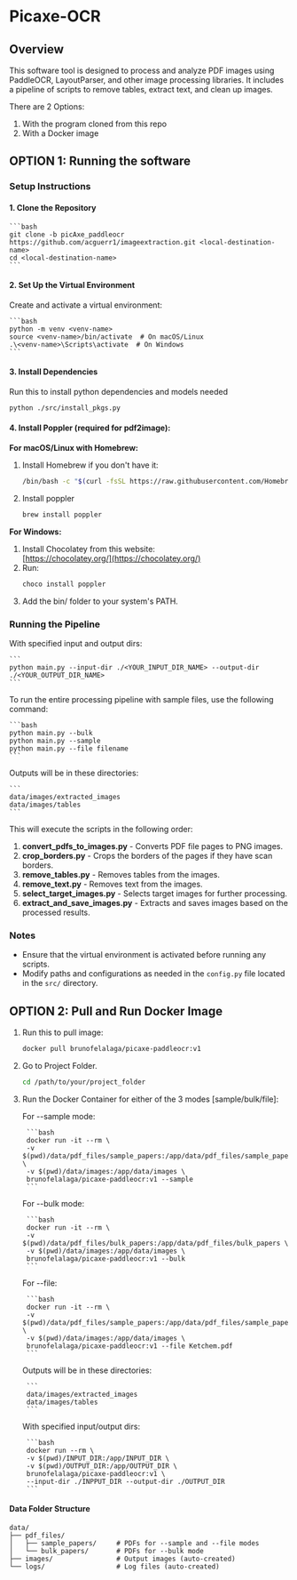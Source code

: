 # Picaxe-OCR

## Overview

This software tool is designed to process and analyze PDF images using PaddleOCR, LayoutParser, and other image processing libraries. It includes a pipeline of scripts to remove tables, extract text, and clean up images.

There are 2 Options: 
1. With the program cloned from this repo
2. With a Docker image


## OPTION 1: Running the software

### Setup Instructions

#### 1. Clone the Repository

    ```bash
    git clone -b picAxe_paddleocr https://github.com/acguerr1/imageextraction.git <local-destination-name>
    cd <local-destination-name>
    ```

#### 2. Set Up the Virtual Environment

Create and activate a virtual environment:

    ```bash
    python -m venv <venv-name>
    source <venv-name>/bin/activate  # On macOS/Linux
    .\<venv-name>\Scripts\activate  # On Windows
    ```

#### 3. Install Dependencies
Run this to install python dependencies and models needed
```bash
python ./src/install_pkgs.py
```

#### 4. Install Poppler (required for pdf2image):

**For macOS/Linux with Homebrew:**
1. Install Homebrew if you don't have it: 
    ```bash
    /bin/bash -c "$(curl -fsSL https://raw.githubusercontent.com/Homebrew/install/HEAD/install.sh)"
    ```
2. Install poppler
    ```bash
    brew install poppler
    ```
**For Windows:**

1. Install Chocolatey from this website:  
    [https://chocolatey.org/](https://chocolatey.org/)
2. Run:
    ```bash
    choco install poppler
    ```
3. Add the bin/ folder to your system's PATH.



### Running the Pipeline
With specified input and output dirs:

    ```
    python main.py --input-dir ./<YOUR_INPUT_DIR_NAME> --output-dir ./<YOUR_OUTPUT_DIR_NAME>
    ```
    
To run the entire processing pipeline with sample files, use the following command:

    ```bash
    python main.py --bulk
    python main.py --sample
    python main.py --file filename
    ```

Outputs will be in these directories:

    ```
    data/images/extracted_images
    data/images/tables
    ```


This will execute the scripts in the following order:

1. **convert_pdfs_to_images.py** - Converts PDF file pages to PNG images.
2. **crop_borders.py** - Crops the borders of the pages if they have scan borders.
3. **remove_tables.py** - Removes tables from the images.
4. **remove_text.py** - Removes text from the images.
5. **select_target_images.py** - Selects target images for further processing.
6. **extract_and_save_images.py** - Extracts and saves images based on the processed results.

### Notes

- Ensure that the virtual environment is activated before running any scripts.
- Modify paths and configurations as needed in the `config.py` file located in the `src/` directory.



## OPTION 2: Pull and Run Docker Image

1. Run this to pull image: 
    ```bash
    docker pull brunofelalaga/picaxe-paddleocr:v1
    ```

2. Go to  Project Folder. 
    ```bash
    cd /path/to/your/project_folder
    ```

3. Run the Docker Container for either of the 3 modes [sample/bulk/file]:

    For --sample mode:

        ```bash
        docker run -it --rm \
        -v $(pwd)/data/pdf_files/sample_papers:/app/data/pdf_files/sample_papers \
        -v $(pwd)/data/images:/app/data/images \
        brunofelalaga/picaxe-paddleocr:v1 --sample
        ```

    For --bulk mode:

        ```bash
        docker run -it --rm \
        -v $(pwd)/data/pdf_files/bulk_papers:/app/data/pdf_files/bulk_papers \
        -v $(pwd)/data/images:/app/data/images \
        brunofelalaga/picaxe-paddleocr:v1 --bulk
        ```

    For --file:

        ```bash
        docker run -it --rm \
        -v $(pwd)/data/pdf_files/sample_papers:/app/data/pdf_files/sample_papers \
        -v $(pwd)/data/images:/app/data/images \
        brunofelalaga/picaxe-paddleocr:v1 --file Ketchem.pdf
        ```
    
    Outputs will be in these directories:

        ```
        data/images/extracted_images
        data/images/tables
        ```
    

    With specified input/output dirs:

        ```bash
        docker run --rm \
        -v $(pwd)/INPUT_DIR:/app/INPUT_DIR \
        -v $(pwd)/OUTPUT_DIR:/app/OUTPUT_DIR \
        brunofelalaga/picaxe-paddleocr:v1 \
        --input-dir ./INPPUT_DIR --output-dir ./OUTPUT_DIR
        ```


#### Data Folder Structure
```
data/
├── pdf_files/
│   ├── sample_papers/     # PDFs for --sample and --file modes
│   └── bulk_papers/       # PDFs for --bulk mode
├── images/                # Output images (auto-created)
└── logs/                  # Log files (auto-created)
```
